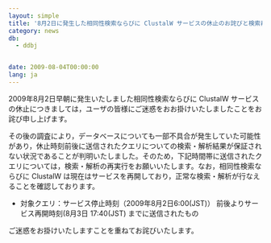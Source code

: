 ```yaml
---
layout: simple
title: '8月2日に発生した相同性検索ならびに ClustalW サービスの休止のお詫びと検索再実行のお願い2009.8.4'
category: news
db:
  - ddbj


date: 2009-08-04T00:00:00
lang: ja
---
```


2009年8月2日早朝に発生いたしました相同性検索ならびに ClustalW サービスの休止につきましては，ユーザの皆様にご迷惑をおお掛けいたしましたことをお詫び申し上げます。

<p>その後の調査により，データベースについても一部不具合が発生していた可能性があり，休止時刻前後に送信されたクエリについての検索・解析結果が保証されない状況であることが判明いたしました。そのため，下記時間帯に送信されたクエリについては，検索・解析の再実行をお願いいたします。なお，相同性検索ならびに ClustalW は現在はサービスを再開しており，正常な検索・解析が行なえることを確認しております。</p>

<ul>
    <li>対象クエリ：サービス停止時刻（2009年8月2日6:00(JST)） 前後よりサービス再開時刻(8月3日 17:40(JST) までに送信されたもの</li>
</ul>

<p>ご迷惑をお掛けいたしますことを重ねてお詫びいたします。</p>
